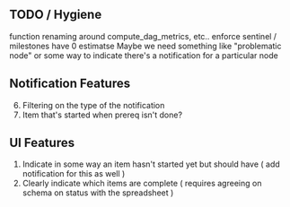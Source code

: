 ## TODO / Hygiene

function renaming around  compute_dag_metrics, etc.. 
enforce sentinel / milestones have 0 estimatse
Maybe we need something like "problematic node" or some way to indicate there's a notification for a particular node

## Notification Features
6. Filtering on the type of the notification
7. Item that's started when prereq isn't done?

## UI Features
1. Indicate in some way an item hasn't started yet but should have ( add notification for this as well )
5. Clearly indicate which items are complete ( requires agreeing on schema on status with the spreadsheet )
